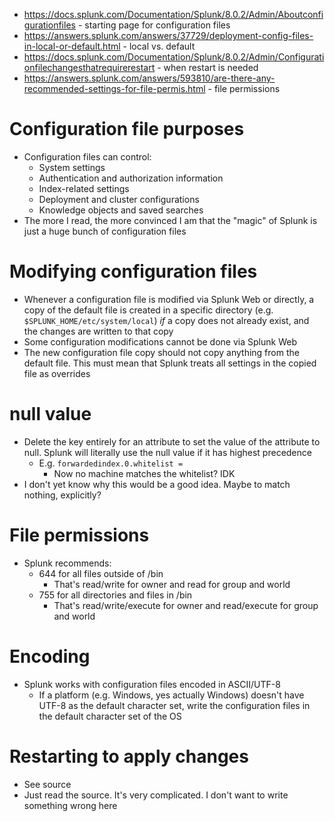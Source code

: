 - https://docs.splunk.com/Documentation/Splunk/8.0.2/Admin/Aboutconfigurationfiles - starting page for configuration files
- https://answers.splunk.com/answers/37729/deployment-config-files-in-local-or-default.html - local vs. default
- https://docs.splunk.com/Documentation/Splunk/8.0.2/Admin/Configurationfilechangesthatrequirerestart - when restart is needed
- https://answers.splunk.com/answers/593810/are-there-any-recommended-settings-for-file-permis.html - file permissions
# Configuration file purposes
- Configuration files can control:
  - System settings
  - Authentication and authorization information
  - Index-related settings
  - Deployment and cluster configurations
  - Knowledge objects and saved searches
- The more I read, the more convinced I am that the "magic" of Splunk is just a huge bunch of configuration files
# Modifying configuration files
- Whenever a configuration file is modified via Splunk Web or directly, a copy of the default file is created in a specific directory (e.g.
  `$SPLUNK_HOME/etc/system/local`) *if* a copy does not already exist, and the changes are written to that copy
- Some configuration modifications cannot be done via Splunk Web
- The new configuration file copy should not copy anything from the default file. This must mean that Splunk treats all settings in the copied file as
  overrides
# null value
- Delete the key entirely for an attribute to set the value of the attribute to null. Splunk will literally use the null value if it has highest
  precedence
  - E.g. `forwardedindex.0.whitelist = `
    - Now no machine matches the whitelist? IDK
- I don't yet know why this would be a good idea. Maybe to match nothing, explicitly?
# File permissions
- Splunk recommends:
  - 644 for all files outside of /bin
    - That's read/write for owner and read for group and world
  - 755 for all directories and files in /bin
    - That's read/write/execute for owner and read/execute for group and world
# Encoding
- Splunk works with configuration files encoded in ASCII/UTF-8
  - If a platform (e.g. Windows, yes actually Windows) doesn't have UTF-8 as the default character set, write the configuration files in the default
    character set of the OS
# Restarting to apply changes
- See source
- Just read the source. It's very complicated. I don't want to write something wrong here
